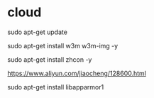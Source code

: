 # cloud

sudo apt-get update

sudo apt-get install w3m w3m-img -y

sudo apt-get install zhcon -y 


https://www.aliyun.com/jiaocheng/128600.html

sudo apt-get install libapparmor1

